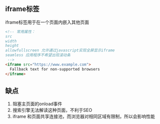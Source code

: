 

## iframe标签
iframe标签用于在一个页面内嵌入其他页面
```html
<!-- 常用属性：
src
width
height
allowfullscreen 允许通过javascript实现全屏显示iframe
seamless 应用程序不希望出现滚动条
 -->
<iframe src="https://www.example.com">
  Fallback text for non-supported browsers
</iframe>
```

## 缺点
1. 阻塞主页面的onload事件
2. 搜索引擎无法解读这种页面，不利于SEO
3. iframe 和页面共享连接池，而浏览器对相同区域有限制，所以会影响性能